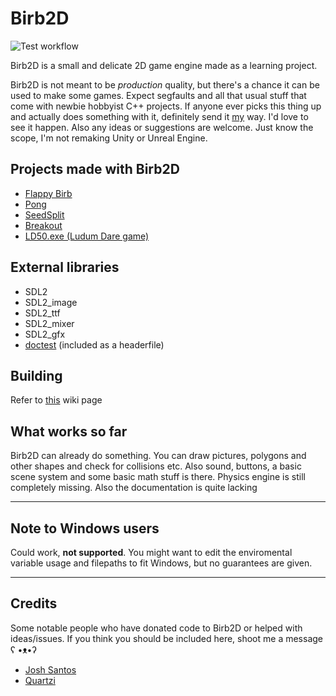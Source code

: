 # Birb2D
![Test workflow](https://github.com/toasterbirb/birb2d/actions/workflows/run_tests.yml/badge.svg)

Birb2D is a small and delicate 2D game engine made as a learning project.

Birb2D is not meant to be *production* quality, but there's a chance it can be used to make some games. Expect segfaults and all that usual stuff that come with newbie hobbyist C++ projects. If anyone ever picks this thing up and actually does something with it, definitely send it [my](https://github.com/Toasterbirb) way. I'd love to see it happen. Also any ideas or suggestions are welcome. Just know the scope, I'm not remaking Unity or Unreal Engine.

## Projects made with Birb2D
- [Flappy Birb](https://github.com/Toasterbirb/Flappy-Birb)
- [Pong](https://github.com/Toasterbirb/Pong)
- [SeedSplit](https://github.com/Toasterbirb/SeedSplit)
- [Breakout](https://github.com/Toasterbirb/Breakout)
- [LD50.exe (Ludum Dare game)](https://ldjam.com/events/ludum-dare/50/ld50-exe)

## External libraries
- SDL2
- SDL2_image
- SDL2_ttf
- SDL2_mixer
- SDL2_gfx
- [doctest](https://github.com/doctest/doctest) (included as a headerfile)

## Building
Refer to [this](https://github.com/Toasterbirb/Birb2D/wiki/Setup) wiki page

## What works so far
Birb2D can already do something. You can draw pictures, polygons and other shapes and check for collisions etc. Also sound, buttons, a basic scene system and some basic math stuff is there. Physics engine is still completely missing. Also the documentation is quite lacking

---

## Note to Windows users
Could work, **not supported**. You might want to edit the enviromental variable usage and filepaths to fit Windows, but no guarantees are given.

---

## Credits
Some notable people who have donated code to Birb2D or helped with ideas/issues. If you think you should be included here, shoot me a message ʕ •ᴥ•ʔ
- [Josh Santos](https://github.com/thatnerdjosh)
- [Quartzi](https://github.com/realQuartzi)
